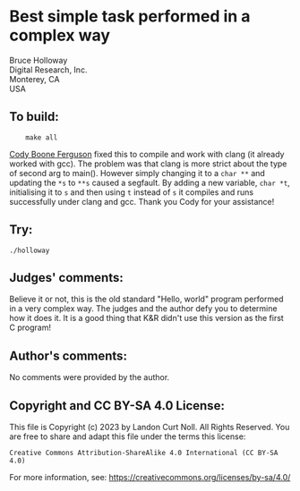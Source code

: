 # Best simple task performed in a complex way

Bruce Holloway  
Digital Research, Inc.  
Monterey, CA  
USA  

## To build:

        make all


[Cody Boone Ferguson](/winners.html#Cody_Boone_Ferguson) fixed this to
compile and work with clang (it already worked with gcc).  The problem was that
clang is more strict about the type of second arg to main(). However simply
changing it to a `char **` and updating the `*s` to `**s` caused a segfault. By
adding a new variable, `char *t`, initialising it to `s` and then using `t`
instead of `s` it compiles and runs successfully under clang and gcc. Thank you
Cody for your assistance!

## Try:

	./holloway


## Judges' comments:

Believe it or not, this is the old standard "Hello, world" program
performed in a very complex way.  The judges and the author defy you
to determine how it does it.  It is a good thing that K&R didn't use
this version as the first C program!

## Author's comments:

No comments were provided by the author.

## Copyright and CC BY-SA 4.0 License:

This file is Copyright (c) 2023 by Landon Curt Noll.  All Rights Reserved.
You are free to share and adapt this file under the terms this license:

    Creative Commons Attribution-ShareAlike 4.0 International (CC BY-SA 4.0)

For more information, see: https://creativecommons.org/licenses/by-sa/4.0/
